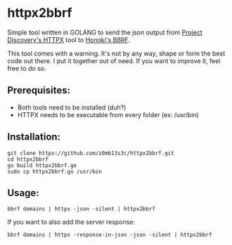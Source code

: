 # httpx2bbrf

Simple tool written in GOLANG to send the json output from [Project Discovery's HTTPX](https://github.com/projectdiscovery/httpx) tool to [Honoki's BBRF](
https://github.com/honoki/bbrf-client).

This tool comes with a warning. It's not by any way, shape or form the best code out there. I put it together out of need. If you want to improve it, feel free to do so.

## Prerequisites:

- Both tools need to be installed (duh?)
- HTTPX needs to be executable from every folder (ex: /usr/bin)

## Installation:
```
git clone https://github.com/z0mb13s3c/httpx2bbrf.git
cd httpx2bbrf
go build httpx2bbrf.go
sudo cp httpx2bbrf.go /usr/bin
```

## Usage:
```
bbrf domains | httpx -json -silent | httpx2bbrf
```

If you want to also add the server response:
```
bbrf domains | httpx -response-in-json -json -silent | httpx2bbrf
```
